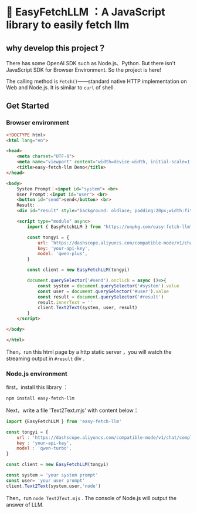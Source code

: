 # 🎈 EasyFetchLLM ：A JavaScript library to easily fetch llm 

## why develop this project？
There has some OpenAI SDK such as Node.js、Python. But there isn't JavaScript SDK for Browser Environment. So the project is here!

The calling method  is `Fetch()`——standard native HTTP implementation  on Web and Node.js. It is similar to `curl` of shell.

##  Get Started

### Browser environment

```html
<!DOCTYPE html>
<html lang="en">

<head>
    <meta charset="UTF-8">
    <meta name="viewport" content="width=device-width, initial-scale=1.0">
    <title>easy-fetch-llm Demo</title>
</head>

<body>
    System Prompt：<input id="system"> <br>
    User Prompt：<input id="user"> <br>
    <button id="send">send</button> <br>
    Result:
    <div id="result" style="background: oldlace; padding:20px;width:fit-content; "></div>

    <script type="module" async>
        import { EasyFetchLLM } from "https://unpkg.com/easy-fetch-llm";

        const tongyi = {
            url: 'https://dashscope.aliyuncs.com/compatible-mode/v1/chat/completions',
            key: 'your-api-key',
            model: 'qwen-plus',
        }

        const client = new EasyFetchLLM(tongyi)

        document.querySelector('#send').onclick = async ()=>{
            const system = document.querySelector('#system').value
            const user = document.querySelector('#user').value
            const result = document.querySelector('#result')
            result.innerText = ''
            client.Text2Text(system, user, result) 
        }
    </script>

</body>

</html>
```

Then，run this html page by a http static server ，you will watch the streaming output in `#result` div .


###  Node.js environment
first，install this library ：

```sh
npm install easy-fetch-llm
```

Next，write a file 'Text2Text.mjs' with content below：

```JavaScript
import {EasyFetchLLM } from 'easy-fetch-llm'

const tongyi = {
    url : 'https://dashscope.aliyuncs.com/compatible-mode/v1/chat/completions',
    key : 'your-api-key',
    model : 'qwen-turbo',
}

const client = new EasyFetchLLM(tongyi)

const system = 'your system prompt'
const user= 'your user prompt'
client.Text2Text(system,user,'node')
```

Then，run `node Text2Text.mjs` . The console of Node.js will output the answer of LLM.



